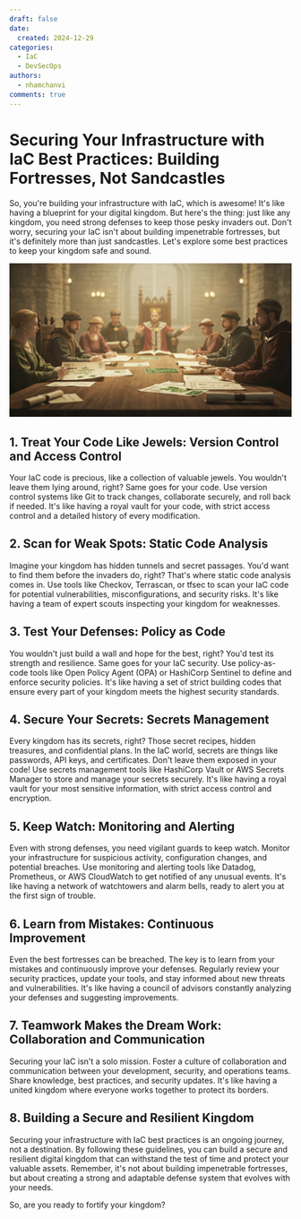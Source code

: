 ```yaml
---
draft: false
date:
  created: 2024-12-29
categories:
  - IaC
  - DevSecOps
authors:
  - nhamchanvi
comments: true
---
```


# Securing Your Infrastructure with IaC Best Practices: Building Fortresses, Not Sandcastles

So, you're building your infrastructure with IaC, which is awesome! It's like having a blueprint for your digital kingdom. But here's the thing: just like any kingdom, you need strong defenses to keep those pesky invaders out. Don't worry, securing your IaC isn't about building impenetrable fortresses, but it's definitely more than just sandcastles. Let's explore some best practices to keep your kingdom safe and sound.

[![Image]](./securing-your-infrastructure-with-iac-best-practices-building-fortresses-not-sandcastles.md)

[Image]: ../../assets/iac-best-practices-fortres.jpg

<!-- more -->

## 1. Treat Your Code Like Jewels: Version Control and Access Control

Your IaC code is precious, like a collection of valuable jewels. You wouldn't leave them lying around, right? Same goes for your code. Use version control systems like Git to track changes, collaborate securely, and roll back if needed. It's like having a royal vault for your code, with strict access control and a detailed history of every modification.

## 2. Scan for Weak Spots: Static Code Analysis

Imagine your kingdom has hidden tunnels and secret passages. You'd want to find them before the invaders do, right? That's where static code analysis comes in. Use tools like Checkov, Terrascan, or tfsec to scan your IaC code for potential vulnerabilities, misconfigurations, and security risks. It's like having a team of expert scouts inspecting your kingdom for weaknesses.

## 3. Test Your Defenses: Policy as Code

You wouldn't just build a wall and hope for the best, right? You'd test its strength and resilience. Same goes for your IaC security. Use policy-as-code tools like Open Policy Agent (OPA) or HashiCorp Sentinel to define and enforce security policies. It's like having a set of strict building codes that ensure every part of your kingdom meets the highest security standards.

## 4. Secure Your Secrets: Secrets Management

Every kingdom has its secrets, right? Those secret recipes, hidden treasures, and confidential plans. In the IaC world, secrets are things like passwords, API keys, and certificates. Don't leave them exposed in your code! Use secrets management tools like HashiCorp Vault or AWS Secrets Manager to store and manage your secrets securely. It's like having a royal vault for your most sensitive information, with strict access control and encryption.

## 5. Keep Watch: Monitoring and Alerting

Even with strong defenses, you need vigilant guards to keep watch. Monitor your infrastructure for suspicious activity, configuration changes, and potential breaches. Use monitoring and alerting tools like Datadog, Prometheus, or AWS CloudWatch to get notified of any unusual events. It's like having a network of watchtowers and alarm bells, ready to alert you at the first sign of trouble.

## 6. Learn from Mistakes: Continuous Improvement

Even the best fortresses can be breached. The key is to learn from your mistakes and continuously improve your defenses. Regularly review your security practices, update your tools, and stay informed about new threats and vulnerabilities. It's like having a council of advisors constantly analyzing your defenses and suggesting improvements.

## 7. Teamwork Makes the Dream Work: Collaboration and Communication

Securing your IaC isn't a solo mission. Foster a culture of collaboration and communication between your development, security, and operations teams. Share knowledge, best practices, and security updates. It's like having a united kingdom where everyone works together to protect its borders.

## 8. Building a Secure and Resilient Kingdom

Securing your infrastructure with IaC best practices is an ongoing journey, not a destination. By following these guidelines, you can build a secure and resilient digital kingdom that can withstand the test of time and protect your valuable assets. Remember, it's not about building impenetrable fortresses, but about creating a strong and adaptable defense system that evolves with your needs.

So, are you ready to fortify your kingdom?
